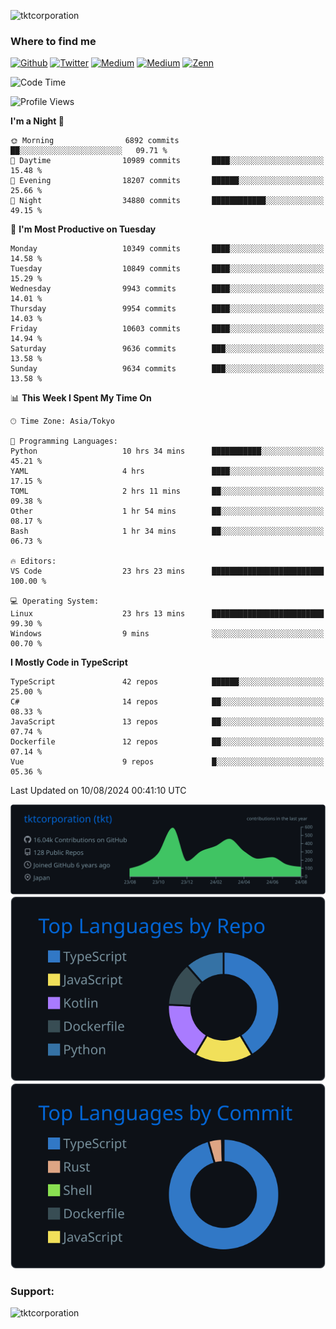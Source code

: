 <p align="left"> <img src="https://komarev.com/ghpvc/?username=tktcorporation&label=Profile%20views&color=0e75b6&style=flat" alt="tktcorporation" /> </p>

<h3>Where to find me</h3>
<p>
<a href="https://github.com/tktcorporation" target="_blank"><img alt="Github" src="https://img.shields.io/badge/GitHub-%2312100E.svg?&style=for-the-badge&logo=Github&logoColor=white" /></a>
<a href="https://twitter.com/tktcorporation" target="_blank"><img alt="Twitter" src="https://img.shields.io/badge/twitter-%231DA1F2.svg?&style=for-the-badge&logo=twitter&logoColor=white" /></a>
<a href="https://www.linkedin.com/in/tktcorporation" target="_blank"><img alt="Medium" src="https://img.shields.io/badge/linkdin-0a66c2.svg?&style=for-the-badge&logo=linkedin&logoColor=white" /></a>
<a href="https://qiita.com/tktcorporation" target="_blank"><img alt="Medium" src="https://img.shields.io/badge/qiita-55C500.svg?&style=for-the-badge&logo=qiita&logoColor=white" /></a>
<a href="https://zenn.dev/tktcorporation" target="_blank"><img alt="Zenn" src="https://img.shields.io/badge/Zenn-3EA8FF.svg?&style=for-the-badge&logo=Zenn&logoColor=white" /></a>
</p>
  
<!--START_SECTION:waka-->
![Code Time](http://img.shields.io/badge/Code%20Time-1%2C679%20hrs%2040%20mins-blue)

![Profile Views](http://img.shields.io/badge/Profile%20Views-0-blue)

**I'm a Night 🦉** 

```text
🌞 Morning                6892 commits        ██░░░░░░░░░░░░░░░░░░░░░░░   09.71 % 
🌆 Daytime                10989 commits       ████░░░░░░░░░░░░░░░░░░░░░   15.48 % 
🌃 Evening                18207 commits       ██████░░░░░░░░░░░░░░░░░░░   25.66 % 
🌙 Night                  34880 commits       ████████████░░░░░░░░░░░░░   49.15 % 
```
📅 **I'm Most Productive on Tuesday** 

```text
Monday                   10349 commits       ████░░░░░░░░░░░░░░░░░░░░░   14.58 % 
Tuesday                  10849 commits       ████░░░░░░░░░░░░░░░░░░░░░   15.29 % 
Wednesday                9943 commits        ████░░░░░░░░░░░░░░░░░░░░░   14.01 % 
Thursday                 9954 commits        ████░░░░░░░░░░░░░░░░░░░░░   14.03 % 
Friday                   10603 commits       ████░░░░░░░░░░░░░░░░░░░░░   14.94 % 
Saturday                 9636 commits        ███░░░░░░░░░░░░░░░░░░░░░░   13.58 % 
Sunday                   9634 commits        ███░░░░░░░░░░░░░░░░░░░░░░   13.58 % 
```


📊 **This Week I Spent My Time On** 

```text
🕑︎ Time Zone: Asia/Tokyo

💬 Programming Languages: 
Python                   10 hrs 34 mins      ███████████░░░░░░░░░░░░░░   45.21 % 
YAML                     4 hrs               ████░░░░░░░░░░░░░░░░░░░░░   17.15 % 
TOML                     2 hrs 11 mins       ██░░░░░░░░░░░░░░░░░░░░░░░   09.38 % 
Other                    1 hr 54 mins        ██░░░░░░░░░░░░░░░░░░░░░░░   08.17 % 
Bash                     1 hr 34 mins        ██░░░░░░░░░░░░░░░░░░░░░░░   06.73 % 

🔥 Editors: 
VS Code                  23 hrs 23 mins      █████████████████████████   100.00 % 

💻 Operating System: 
Linux                    23 hrs 13 mins      █████████████████████████   99.30 % 
Windows                  9 mins              ░░░░░░░░░░░░░░░░░░░░░░░░░   00.70 % 
```

**I Mostly Code in TypeScript** 

```text
TypeScript               42 repos            ██████░░░░░░░░░░░░░░░░░░░   25.00 % 
C#                       14 repos            ██░░░░░░░░░░░░░░░░░░░░░░░   08.33 % 
JavaScript               13 repos            ██░░░░░░░░░░░░░░░░░░░░░░░   07.74 % 
Dockerfile               12 repos            ██░░░░░░░░░░░░░░░░░░░░░░░   07.14 % 
Vue                      9 repos             █░░░░░░░░░░░░░░░░░░░░░░░░   05.36 % 
```




 Last Updated on 10/08/2024 00:41:10 UTC
<!--END_SECTION:waka-->

[![](https://raw.githubusercontent.com/tktcorporation/tktcorporation/master/profile-summary-card-output/github_dark/0-profile-details.svg)](https://github.com/vn7n24fzkq/github-profile-summary-cards)
[![](https://raw.githubusercontent.com/tktcorporation/tktcorporation/master/profile-summary-card-output/github_dark/1-repos-per-language.svg)](https://github.com/vn7n24fzkq/github-profile-summary-cards) [![](https://raw.githubusercontent.com/tktcorporation/tktcorporation/master/profile-summary-card-output/github_dark/2-most-commit-language.svg)](https://github.com/vn7n24fzkq/github-profile-summary-cards)

<h3 align="left">Support:</h3>
<p><a href="https://www.buymeacoffee.com/tktcorporation"> <img align="left" src="https://cdn.buymeacoffee.com/buttons/v2/default-yellow.png" height="50" width="210" alt="tktcorporation" /></a></p><br><br>
